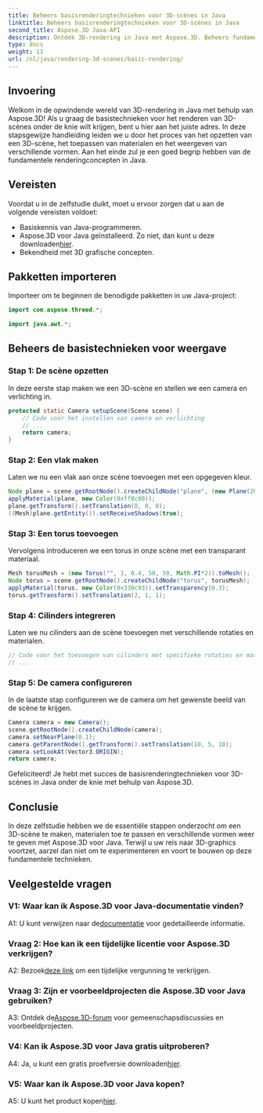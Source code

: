 ```yaml
---
title: Beheers basisrenderingtechnieken voor 3D-scènes in Java
linktitle: Beheers basisrenderingtechnieken voor 3D-scènes in Java
second_title: Aspose.3D Java-API
description: Ontdek 3D-rendering in Java met Aspose.3D. Beheers fundamentele technieken, stel scènes in en geef vormen naadloos weer. Verbeter uw Java-programmeervaardigheden in 3D-graphics.
type: docs
weight: 11
url: /nl/java/rendering-3d-scenes/basic-rendering/
---
```

## Invoering

Welkom in de opwindende wereld van 3D-rendering in Java met behulp van Aspose.3D! Als u graag de basistechnieken voor het renderen van 3D-scènes onder de knie wilt krijgen, bent u hier aan het juiste adres. In deze stapsgewijze handleiding leiden we u door het proces van het opzetten van een 3D-scène, het toepassen van materialen en het weergeven van verschillende vormen. Aan het einde zul je een goed begrip hebben van de fundamentele renderingconcepten in Java.

## Vereisten

Voordat u in de zelfstudie duikt, moet u ervoor zorgen dat u aan de volgende vereisten voldoet:

- Basiskennis van Java-programmeren.
-  Aspose.3D voor Java geïnstalleerd. Zo niet, dan kunt u deze downloaden[hier](https://releases.aspose.com/3d/java/).
- Bekendheid met 3D grafische concepten.

## Pakketten importeren

Importeer om te beginnen de benodigde pakketten in uw Java-project:

```java
import com.aspose.threed.*;

import java.awt.*;
```

## Beheers de basistechnieken voor weergave

### Stap 1: De scène opzetten

In deze eerste stap maken we een 3D-scène en stellen we een camera en verlichting in.

```java
protected static Camera setupScene(Scene scene) {
    // Code voor het instellen van camera en verlichting
    // ...
    return camera;
}
```

### Stap 2: Een vlak maken

Laten we nu een vlak aan onze scène toevoegen met een opgegeven kleur.

```java
Node plane = scene.getRootNode().createChildNode("plane", (new Plane(20, 20)).toMesh());
applyMaterial(plane, new Color(0xff8c00));
plane.getTransform().setTranslation(0, 0, 0);
((Mesh)plane.getEntity()).setReceiveShadows(true);
```

### Stap 3: Een torus toevoegen

Vervolgens introduceren we een torus in onze scène met een transparant materiaal.

```java
Mesh torusMesh = (new Torus("", 1, 0.4, 50, 50, Math.PI*2)).toMesh();
Node torus = scene.getRootNode().createChildNode("torus", torusMesh);
applyMaterial(torus, new Color(0x330c93)).setTransparency(0.3);
torus.getTransform().setTranslation(2, 1, 1);
```

### Stap 4: Cilinders integreren

Laten we nu cilinders aan de scène toevoegen met verschillende rotaties en materialen.

```java
// Code voor het toevoegen van cilinders met specifieke rotaties en materialen
// ...
```

### Stap 5: De camera configureren

In de laatste stap configureren we de camera om het gewenste beeld van de scène te krijgen.

```java
Camera camera = new Camera();
scene.getRootNode().createChildNode(camera);
camera.setNearPlane(0.1);
camera.getParentNode().getTransform().setTranslation(10, 5, 10);
camera.setLookAt(Vector3.ORIGIN);
return camera;
```

Gefeliciteerd! Je hebt met succes de basisrenderingtechnieken voor 3D-scènes in Java onder de knie met behulp van Aspose.3D.

## Conclusie

In deze zelfstudie hebben we de essentiële stappen onderzocht om een 3D-scène te maken, materialen toe te passen en verschillende vormen weer te geven met Aspose.3D voor Java. Terwijl u uw reis naar 3D-graphics voortzet, aarzel dan niet om te experimenteren en voort te bouwen op deze fundamentele technieken.

## Veelgestelde vragen

### V1: Waar kan ik Aspose.3D voor Java-documentatie vinden?

 A1: U kunt verwijzen naar de[documentatie](https://reference.aspose.com/3d/java/) voor gedetailleerde informatie.

### Vraag 2: Hoe kan ik een tijdelijke licentie voor Aspose.3D verkrijgen?

 A2: Bezoek[deze link](https://purchase.aspose.com/temporary-license/) om een tijdelijke vergunning te verkrijgen.

### Vraag 3: Zijn er voorbeeldprojecten die Aspose.3D voor Java gebruiken?

 A3: Ontdek de[Aspose.3D-forum](https://forum.aspose.com/c/3d/18) voor gemeenschapsdiscussies en voorbeeldprojecten.

### V4: Kan ik Aspose.3D voor Java gratis uitproberen?

 A4: Ja, u kunt een gratis proefversie downloaden[hier](https://releases.aspose.com/).

### V5: Waar kan ik Aspose.3D voor Java kopen?

 A5: U kunt het product kopen[hier](https://purchase.aspose.com/buy).